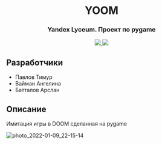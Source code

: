<div id='top'></div>
<h1 align='center'>YOOM</h1>
<h3 align='center'>Yandex Lyceum. Проект по pygame</h3>
<div id='links'>
  <p align='center'>
    <a href='https://python.org/download'>
      <img src='https://img.shields.io/badge/python-3.9-brightgreen'/>
    </a>
    <a href='https://www.pygame.org/news'>
      <img src='https://img.shields.io/badge/pygame-2.1.1-yellow'/>
    </a>
  </p>
</div>

<h2>Разработчики</h2>

* Павлов Тимур
* Вайман Ангелина
* Батталов Арслан

<h2>Описание</h2>

Имитация игры в DOOM сделанная на pygame

![photo_2022-01-09_22-15-14](https://user-images.githubusercontent.com/72919856/148697169-3aa0566d-3203-4fe4-b862-713c17cceafe.jpg)

